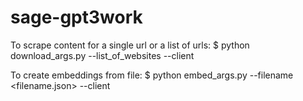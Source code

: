 # sage-gpt3work

To scrape content for a single url or a list of urls:
$ python download_args.py --list_of_websites <url> --client <client>
  
To create embeddings from file:
$ python embed_args.py <csvfile> --filename <filename.json> --client <clientname>
